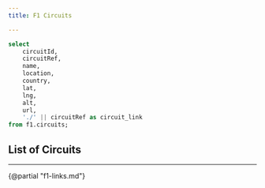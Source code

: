 ```yaml
---
title: F1 Circuits

---
```


```sql circuits
select 
    circuitId,
    circuitRef,
    name,
    location,
    country,
    lat,
    lng,
    alt,
    url,
    './' || circuitRef as circuit_link
from f1.circuits;
```

## List of Circuits

<DataTable data="{circuits}" search="true" link=circuit_link>
    <Column id="name" title="Name" />
    <Column id="location" title="Location" />
    <Column id="country" title="Country" />
    <Column id="url" title="Wikipedia" contentType="link" openInNewTab="true" />
</DataTable>

---

{@partial "f1-links.md"}
